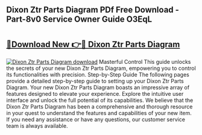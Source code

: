 ## Dixon Ztr Parts Diagram PDf Free Download - Part-8v0 Service Owner Guide O3EqL

# <h2><a href="http://dfq6by.blite.top/?on=Dixon+Ztr+Parts+Diagram">🔗Download New 👉🔴 Dixon Ztr Parts Diagram</a></h2>

[![Dixon Ztr Parts Diagram download](https://i.imgur.com/lujVjoI.png)](http://dfq6by.blite.top/?on=Dixon+Ztr+Parts+Diagram)
Masterful Control This guide unlocks the secrets of your new Dixon Ztr Parts Diagram, empowering you to control its functionalities with precision. Step-by-Step Guide The following pages provide a detailed step-by-step guide to setting up your Dixon Ztr Parts Diagram. Your new Dixon Ztr Parts Diagram boasts an impressive array of features designed to elevate your experience. Explore the intuitive user interface and unlock the full potential of its capabilities. We believe that the Dixon Ztr Parts Diagram has been a comprehensive and thorough resource in your quest to understand the features and capabilities of your new item. If you need any assistance or have any questions, our customer service team is always available.
